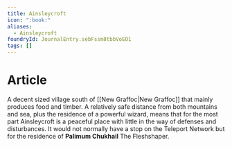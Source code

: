 ```yaml
---
title: Ainsleycroft
icon: ":book:"
aliases:
  - Ainsleycroft
foundryId: JournalEntry.sebFssm8tbbVoEO1
tags: []
---
```

# Article
A decent sized village south of [[New Graffoc|New Graffoc]] that mainly produces food and timber. A relatively safe distance from both mountains and sea, plus the residence of a powerful wizard, means that for the most part Ainsleycroft is a peaceful place with little in the way of defenses and disturbances. It would not normally have a stop on the Teleport Network but for the residence of **Palimum Chukhail** The Fleshshaper.